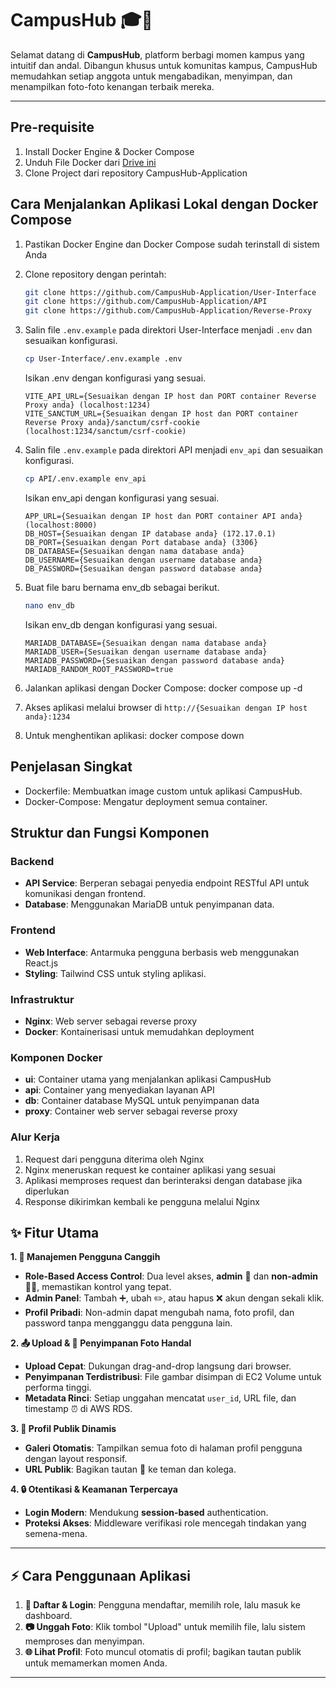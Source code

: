 # CampusHub 🎓📸

Selamat datang di **CampusHub**, platform berbagi momen kampus yang intuitif dan andal. Dibangun khusus untuk komunitas kampus, CampusHub memudahkan setiap anggota untuk mengabadikan, menyimpan, dan menampilkan foto-foto kenangan terbaik mereka.

---

## Pre-requisite

1. Install Docker Engine & Docker Compose
2. Unduh File Docker dari [Drive ini](https://drive.google.com/drive/u/1/folders/1EBlpWSUUwHYn4ze_LGonflacQlYoLzfA)
3. Clone Project dari repository CampusHub-Application

## Cara Menjalankan Aplikasi Lokal dengan Docker Compose

1. Pastikan Docker Engine dan Docker Compose sudah terinstall di sistem Anda
2. Clone repository dengan perintah:

   ```bash
   git clone https://github.com/CampusHub-Application/User-Interface
   git clone https://github.com/CampusHub-Application/API
   git clone https://github.com/CampusHub-Application/Reverse-Proxy
   ```
   
4. Salin file `.env.example` pada direktori User-Interface menjadi `.env` dan sesuaikan konfigurasi.
   ```bash
   cp User-Interface/.env.example .env
   ```
      
   Isikan .env dengan konfigurasi yang sesuai.
   ```
   VITE_API_URL={Sesuaikan dengan IP host dan PORT container Reverse Proxy anda} (localhost:1234)
   VITE_SANCTUM_URL={Sesuaikan dengan IP host dan PORT container Reverse Proxy anda}/sanctum/csrf-cookie (localhost:1234/sanctum/csrf-cookie)
   ```
6. Salin file `.env.example` pada direktori API menjadi `env_api` dan sesuaikan konfigurasi.
      ```bash
   cp API/.env.example env_api
   ```
   
   Isikan env_api dengan konfigurasi yang sesuai.
   ```
   APP_URL={Sesuaikan dengan IP host dan PORT container API anda} (localhost:8000)
   DB_HOST={Sesuaikan dengan IP database anda} (172.17.0.1)
   DB_PORT={Sesuaikan dengan Port database anda} (3306}
   DB_DATABASE={Sesuaikan dengan nama database anda}
   DB_USERNAME={Sesuaikan dengan username database anda}
   DB_PASSWORD={Sesuaikan dengan password database anda}
   ```
8. Buat file baru bernama env_db sebagai berikut.
   ```bash
   nano env_db
   ```

   Isikan env_db dengan konfigurasi yang sesuai.
   ```
   MARIADB_DATABASE={Sesuaikan dengan nama database anda}
   MARIADB_USER={Sesuaikan dengan username database anda}
   MARIADB_PASSWORD={Sesuaikan dengan password database anda}
   MARIADB_RANDOM_ROOT_PASSWORD=true
   ```
9. Jalankan aplikasi dengan Docker Compose:
   docker compose up -d
   
10. Akses aplikasi melalui browser di `http://{Sesuaikan dengan IP host anda}:1234`
    
12. Untuk menghentikan aplikasi:
    docker compose down

## Penjelasan Singkat

- Dockerfile: Membuatkan image custom untuk aplikasi CampusHub.
- Docker-Compose: Mengatur deployment semua container.

## Struktur dan Fungsi Komponen

### Backend

- **API Service**: Berperan sebagai penyedia endpoint RESTful API untuk komunikasi dengan frontend.
- **Database**: Menggunakan MariaDB untuk penyimpanan data.

### Frontend

- **Web Interface**: Antarmuka pengguna berbasis web menggunakan React.js
- **Styling**: Tailwind CSS untuk styling aplikasi.
  
### Infrastruktur

- **Nginx**: Web server sebagai reverse proxy
- **Docker**: Kontainerisasi untuk memudahkan deployment

### Komponen Docker

- **ui**: Container utama yang menjalankan aplikasi CampusHub
- **api**: Container yang menyediakan layanan API
- **db**: Container database MySQL untuk penyimpanan data
- **proxy**: Container web server sebagai reverse proxy

### Alur Kerja

1. Request dari pengguna diterima oleh Nginx
2. Nginx meneruskan request ke container aplikasi yang sesuai
3. Aplikasi memproses request dan berinteraksi dengan database jika diperlukan
4. Response dikirimkan kembali ke pengguna melalui Nginx

## ✨ Fitur Utama

**1. 👥 Manajemen Pengguna Canggih**  
- **Role-Based Access Control**: Dua level akses, **admin** 🔑 dan **non-admin** 🧑‍🎓, memastikan kontrol yang tepat.  
- **Admin Panel**: Tambah ➕, ubah ✏️, atau hapus ❌ akun dengan sekali klik.  
- **Profil Pribadi**: Non-admin dapat mengubah nama, foto profil, dan password tanpa mengganggu data pengguna lain.

**2. 📤 Upload & 💾 Penyimpanan Foto Handal**  
- **Upload Cepat**: Dukungan drag-and-drop langsung dari browser.  
- **Penyimpanan Terdistribusi**: File gambar disimpan di EC2 Volume untuk performa tinggi.  
- **Metadata Rinci**: Setiap unggahan mencatat `user_id`, URL file, dan timestamp ⏰ di AWS RDS.

**3. 🌟 Profil Publik Dinamis**  
- **Galeri Otomatis**: Tampilkan semua foto di halaman profil pengguna dengan layout responsif.  
- **URL Publik**: Bagikan tautan 🔗 ke teman dan kolega.

**4. 🔒 Otentikasi & Keamanan Terpercaya**  
- **Login Modern**: Mendukung **session-based** authentication.  
- **Proteksi Akses**: Middleware verifikasi role mencegah tindakan yang semena-mena.

---

## ⚡ Cara Penggunaan Aplikasi

1. **📝 Daftar & Login**: Pengguna mendaftar, memilih role, lalu masuk ke dashboard.  
2. **📷 Unggah Foto**: Klik tombol "Upload" untuk memilih file, lalu sistem memproses dan menyimpan.  
3. **🌐 Lihat Profil**: Foto muncul otomatis di profil; bagikan tautan publik untuk memamerkan momen Anda.

---
